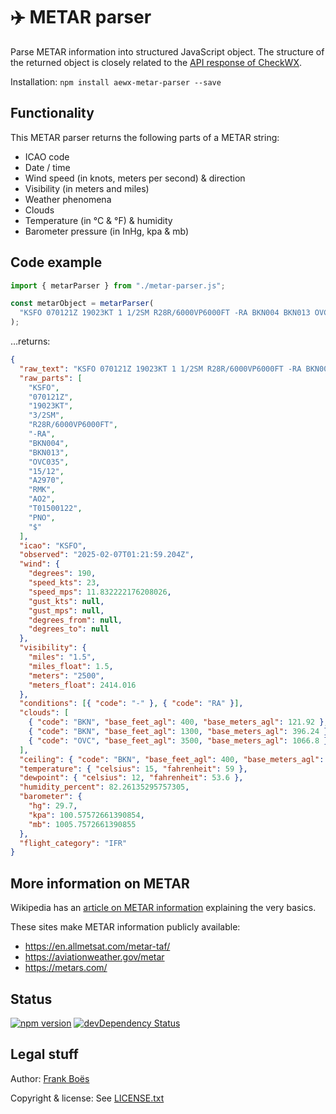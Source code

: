 # ✈️ METAR parser

Parse METAR information into structured JavaScript object. The structure of the returned object is closely related to the [API response of CheckWX](https://api.checkwx.com/#metar-fields).

Installation: `npm install aewx-metar-parser --save`

## Functionality

This METAR parser returns the following parts of a METAR string:

- ICAO code
- Date / time
- Wind speed (in knots, meters per second) & direction
- Visibility (in meters and miles)
- Weather phenomena
- Clouds
- Temperature (in °C & °F) & humidity
- Barometer pressure (in InHg, kpa & mb)

## Code example

```javascript
import { metarParser } from "./metar-parser.js";

const metarObject = metarParser(
  "KSFO 070121Z 19023KT 1 1/2SM R28R/6000VP6000FT -RA BKN004 BKN013 OVC035 15/12 A2970 RMK AO2 T01500122 PNO $",
);
```

…returns:

```json
{
  "raw_text": "KSFO 070121Z 19023KT 1 1/2SM R28R/6000VP6000FT -RA BKN004 BKN013 OVC035 15/12 A2970 RMK AO2 T01500122 PNO $",
  "raw_parts": [
    "KSFO",
    "070121Z",
    "19023KT",
    "3/2SM",
    "R28R/6000VP6000FT",
    "-RA",
    "BKN004",
    "BKN013",
    "OVC035",
    "15/12",
    "A2970",
    "RMK",
    "AO2",
    "T01500122",
    "PNO",
    "$"
  ],
  "icao": "KSFO",
  "observed": "2025-02-07T01:21:59.204Z",
  "wind": {
    "degrees": 190,
    "speed_kts": 23,
    "speed_mps": 11.832222176208026,
    "gust_kts": null,
    "gust_mps": null,
    "degrees_from": null,
    "degrees_to": null
  },
  "visibility": {
    "miles": "1.5",
    "miles_float": 1.5,
    "meters": "2500",
    "meters_float": 2414.016
  },
  "conditions": [{ "code": "-" }, { "code": "RA" }],
  "clouds": [
    { "code": "BKN", "base_feet_agl": 400, "base_meters_agl": 121.92 },
    { "code": "BKN", "base_feet_agl": 1300, "base_meters_agl": 396.24 },
    { "code": "OVC", "base_feet_agl": 3500, "base_meters_agl": 1066.8 }
  ],
  "ceiling": { "code": "BKN", "base_feet_agl": 400, "base_meters_agl": 121.92 },
  "temperature": { "celsius": 15, "fahrenheit": 59 },
  "dewpoint": { "celsius": 12, "fahrenheit": 53.6 },
  "humidity_percent": 82.26135295757305,
  "barometer": {
    "hg": 29.7,
    "kpa": 100.57572661390854,
    "mb": 1005.7572661390855
  },
  "flight_category": "IFR"
}
```

## More information on METAR

Wikipedia has an [article on METAR information](https://en.wikipedia.org/wiki/METAR) explaining the very basics.

These sites make METAR information publicly available:

- https://en.allmetsat.com/metar-taf/
- https://aviationweather.gov/metar
- https://metars.com/

## Status

[![npm version](https://badge.fury.io/js/aewx-metar-parser.svg)](https://badge.fury.io/js/aewx-metar-parser)
[![devDependency Status](https://david-dm.org/fboes/metar-parser/dev-status.svg)](https://david-dm.org/fboes/metar-parser?type=dev)

## Legal stuff

Author: [Frank Boës](https://3960.org)

Copyright & license: See [LICENSE.txt](LICENSE.txt)
